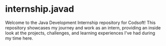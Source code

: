 # internship.javad
Welcome to the Java Development Internship repository for Codsoft! This repository showcases my journey and work as an intern, providing an inside look at the projects, challenges, and learning experiences I've had during my time here.
